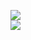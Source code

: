 [![](https://img.shields.io/badge/Made%20With-Github%20Spray-lightgrey.svg?style=for-the-badge&logo=github)](https://github.com/Annihil/github-spray#18082)  
[![](https://i.imgur.com/2DrTn0Z.gif)](https://github.com/Annihil/github-spray)